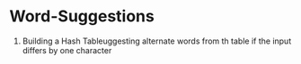 # Word-Suggestions
1. Building a Hash Tableuggesting alternate words from th table if the input differs by one character
